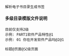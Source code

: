 ```buildoutcfg
解析电子书目录生成书签
```
#### 多级目录模版文件说明
```buildoutcfg
目前仅支持2级
示例: PART1软件产品特性@1
示例: 01 你在开发软件产品吗@2@1

标题@页面@父级页面

```